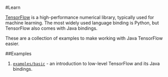 #Learn

[TensorFlow](https://www.tensorflow.org) is a high-performance
numerical library, typically used for machine learning. The most
widely used language binding is Python, but TensorFlow also comes with
Java bindings.

These are a collection of examples to make working with Java
TensorFlow easier.

##Examples

1. [`examples/basic`](examples/basic/README.md) - an introduction to
low-level TensorFlow and its Java bindings.
